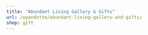 ```yaml
---
title: "Abundant Living Gallery & Gifts"
url: /wyandotte/abundant-living-gallery-and-gifts/
shop: gift
---
```

